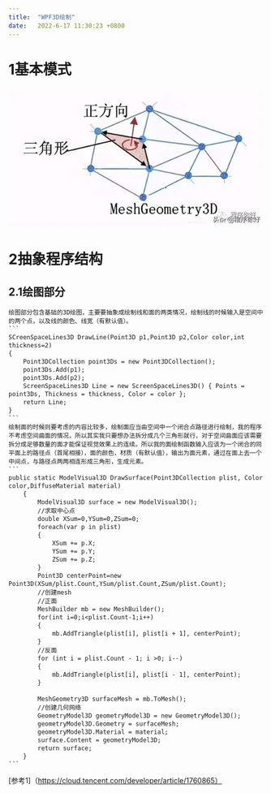 ```yaml
---
title:  "WPF3D绘制"
date:   2022-6-17 11:30:23 +0800
---
```

# 1基本模式
![图示1](/images/WPF/Mesh图解.jpeg)
# 2抽象程序结构
## 2.1绘图部分
    绘图部分包含基础的3D绘图，主要要抽象成绘制线和面的两类情况，绘制线的时候输入是空间中的两个点，以及线的颜色、线宽（有默认值）。
    ```
    SCreenSpaceLines3D DrawLine(Point3D p1,Point3D p2,Color color,int thickness=2)
    {
        Point3DCollection point3Ds = new Point3DCollection();
        point3Ds.Add(p1);
        point3Ds.Add(p2);
        ScreenSpaceLines3D Line = new ScreenSpaceLines3D() { Points = point3Ds, Thickness = thickness, Color = color };
        return Line;
    }
    ```
    绘制面的时候则要考虑的内容比较多，绘制面应当由空间中一个闭合点路径进行绘制，我的程序不考虑空间曲面的情况，所以其实我只要想办法拆分成几个三角形就行，对于空间曲面应该需要拆分成足够数量的面才能保证视觉效果上的连续。所以我的面绘制函数输入应该为一个闭合的同平面上的路径点（首尾相接），面的颜色，材质（有默认值），输出为面元素，通过在面上去一个中间点，与路径点两两相连形成三角形，生成元素。
    ```
    public static ModelVisual3D DrawSurface(Point3DCollection plist, Color color,DiffuseMaterial material)
        {
            ModelVisual3D surface = new ModelVisual3D();
            //求取中心点
            double XSum=0,YSum=0,ZSum=0;
            foreach(var p in plist)
            {
                XSum += p.X;
                YSum += p.Y;
                ZSum += p.Z;
            }
            Point3D centerPoint=new Point3D(XSum/plist.Count,YSum/plist.Count,ZSum/plist.Count);
            //创建mesh
            //正面
            MeshBuilder mb = new MeshBuilder();
            for(int i=0;i<plist.Count-1;i++)
            {
                mb.AddTriangle(plist[i], plist[i + 1], centerPoint);
            }
            //反面
            for (int i = plist.Count - 1; i >0; i--)
            {
                mb.AddTriangle(plist[i], plist[i - 1], centerPoint);
            }

            MeshGeometry3D surfaceMesh = mb.ToMesh();
            //创建几何网络
            GeometryModel3D geometryModel3D = new GeometryModel3D();
            geometryModel3D.Geometry = surfaceMesh;
            geometryModel3D.Material = material;
            surface.Content = geometryModel3D;
            return surface;
        }
    ```

[参考1]（https://cloud.tencent.com/developer/article/1760865）